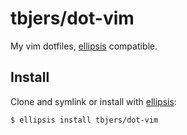 # tbjers/dot-vim
My vim dotfiles, [ellipsis][ellipsis] compatible.

## Install
Clone and symlink or install with [ellipsis][ellipsis]:

```
$ ellipsis install tbjers/dot-vim
```

[ellipsis]: http://ellipsis.sh
